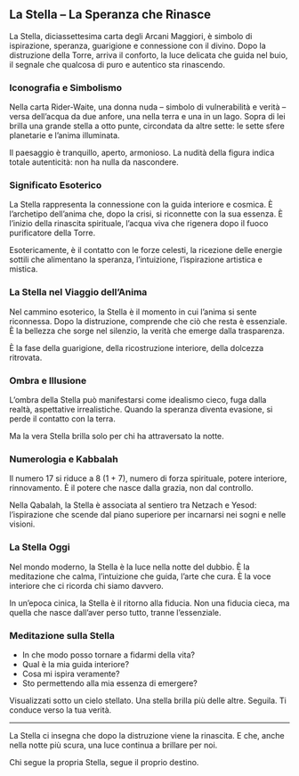 ## La Stella – La Speranza che Rinasce

La Stella, diciassettesima carta degli Arcani Maggiori, è simbolo di ispirazione, speranza, guarigione e connessione con il divino. Dopo la distruzione della Torre, arriva il conforto, la luce delicata che guida nel buio, il segnale che qualcosa di puro e autentico sta rinascendo.

### Iconografia e Simbolismo

Nella carta Rider-Waite, una donna nuda – simbolo di vulnerabilità e verità – versa dell’acqua da due anfore, una nella terra e una in un lago. Sopra di lei brilla una grande stella a otto punte, circondata da altre sette: le sette sfere planetarie e l’anima illuminata.

Il paesaggio è tranquillo, aperto, armonioso. La nudità della figura indica totale autenticità: non ha nulla da nascondere.

### Significato Esoterico

La Stella rappresenta la connessione con la guida interiore e cosmica. È l’archetipo dell’anima che, dopo la crisi, si riconnette con la sua essenza. È l’inizio della rinascita spirituale, l’acqua viva che rigenera dopo il fuoco purificatore della Torre.

Esotericamente, è il contatto con le forze celesti, la ricezione delle energie sottili che alimentano la speranza, l’intuizione, l’ispirazione artistica e mistica.

### La Stella nel Viaggio dell’Anima

Nel cammino esoterico, la Stella è il momento in cui l’anima si sente riconnessa. Dopo la distruzione, comprende che ciò che resta è essenziale. È la bellezza che sorge nel silenzio, la verità che emerge dalla trasparenza.

È la fase della guarigione, della ricostruzione interiore, della dolcezza ritrovata.

### Ombra e Illusione

L’ombra della Stella può manifestarsi come idealismo cieco, fuga dalla realtà, aspettative irrealistiche. Quando la speranza diventa evasione, si perde il contatto con la terra.

Ma la vera Stella brilla solo per chi ha attraversato la notte.

### Numerologia e Kabbalah

Il numero 17 si riduce a 8 (1 + 7), numero di forza spirituale, potere interiore, rinnovamento. È il potere che nasce dalla grazia, non dal controllo.

Nella Qabalah, la Stella è associata al sentiero tra Netzach e Yesod: l’ispirazione che scende dal piano superiore per incarnarsi nei sogni e nelle visioni.

### La Stella Oggi

Nel mondo moderno, la Stella è la luce nella notte del dubbio. È la meditazione che calma, l’intuizione che guida, l’arte che cura. È la voce interiore che ci ricorda chi siamo davvero.

In un’epoca cinica, la Stella è il ritorno alla fiducia. Non una fiducia cieca, ma quella che nasce dall’aver perso tutto, tranne l’essenziale.

### Meditazione sulla Stella

- In che modo posso tornare a fidarmi della vita?
- Qual è la mia guida interiore?
- Cosa mi ispira veramente?
- Sto permettendo alla mia essenza di emergere?

Visualizzati sotto un cielo stellato. Una stella brilla più delle altre. Seguila. Ti conduce verso la tua verità.

---

La Stella ci insegna che dopo la distruzione viene la rinascita. E che, anche nella notte più scura, una luce continua a brillare per noi.

Chi segue la propria Stella, segue il proprio destino.